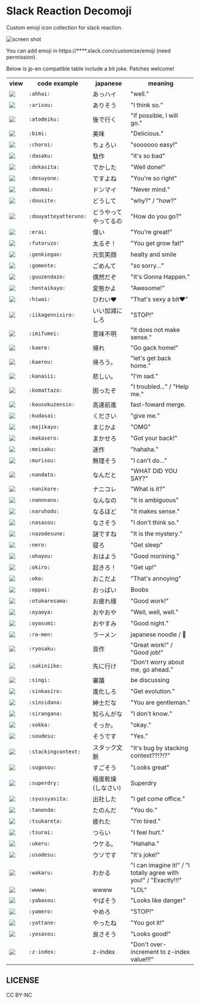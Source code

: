 # Slack Reaction Decomoji

Custom emoji icon collection for slack reaction.

![screen shot](https://raw.githubusercontent.com/oti/slack-reaction-decomoji/master/ss.png)

You can add emoji in https://****.slack.com/customize/emoji (need permission).

Below is jp-en compatible table include a bit joke. Patches welcome!

<table>
    <tr>
        <th>view</th>
        <th>code example</th>
        <th>japanese</th>
        <th>meaning</th>
    </tr>
    <tr>
        <td><img src="https://raw.githubusercontent.com/oti/slack-reaction-decomoji/master/dist/ahhai.png"></td>
        <td><code>:ahhai:</code></td>
        <td>あっハイ</td>
        <td>"well."</td>
    </tr>
    <tr>
        <td><img src="https://raw.githubusercontent.com/oti/slack-reaction-decomoji/master/dist/arisou.png"></td>
        <td><code>:arisou:</code></td>
        <td>ありそう</td>
        <td>"I think so."</td>
    </tr>
    <tr>
        <td><img src="https://raw.githubusercontent.com/oti/slack-reaction-decomoji/master/dist/atodeiku.png"></td>
        <td><code>:atodeiku:</code></td>
        <td>後で行く</td>
        <td>"If possible, I will go."</td>
    </tr>
    <tr>
        <td><img src="https://raw.githubusercontent.com/oti/slack-reaction-decomoji/master/dist/bimi.png"></td>
        <td><code>:bimi:</code></td>
        <td>美味</td>
        <td>"Delicious."</td>
    </tr>
    <tr>
        <td><img src="https://raw.githubusercontent.com/oti/slack-reaction-decomoji/master/dist/choroi.png"></td>
        <td><code>:choroi:</code></td>
        <td>ちょろい</td>
        <td>"soooooo easy!"</td>
    </tr>
    <tr>
        <td><img src="https://raw.githubusercontent.com/oti/slack-reaction-decomoji/master/dist/dasaku.png"></td>
        <td><code>:dasaku:</code></td>
        <td>駄作</td>
        <td>"it's so bad"</td>
    </tr>
    <tr>
        <td><img src="https://raw.githubusercontent.com/oti/slack-reaction-decomoji/master/dist/dekasita.png"></td>
        <td><code>:dekasita:</code></td>
        <td>でかした</td>
        <td>"Well done!"</td>
    </tr>
    <tr>
        <td><img src="https://raw.githubusercontent.com/oti/slack-reaction-decomoji/master/dist/desuyone.png"></td>
        <td><code>:desuyone:</code></td>
        <td>ですよね</td>
        <td>"You're so right"</td>
    </tr>
    <tr>
        <td><img src="https://raw.githubusercontent.com/oti/slack-reaction-decomoji/master/dist/donmai.png"></td>
        <td><code>:donmai:</code></td>
        <td>ドンマイ</td>
        <td>"Never mind."</td>
    </tr>
    <tr>
        <td><img src="https://raw.githubusercontent.com/oti/slack-reaction-decomoji/master/dist/dousite.png"></td>
        <td><code>:dousite:</code></td>
        <td>どうして</td>
        <td>"why?" / "how?"</td>
    </tr>
    <tr>
        <td><img src="https://raw.githubusercontent.com/oti/slack-reaction-decomoji/master/dist/douyatteyatteruno.png"></td>
        <td><code>:douyatteyatteruno:</code></td>
        <td>どうやってやってるの</td>
        <td>"How do you go?"</td>
    </tr>
    <tr>
        <td><img src="https://raw.githubusercontent.com/oti/slack-reaction-decomoji/master/dist/erai.png"></td>
        <td><code>:erai:</code></td>
        <td>偉い</td>
        <td>"You're great!"</td>
    </tr>
    <tr>
        <td><img src="https://raw.githubusercontent.com/oti/slack-reaction-decomoji/master/dist/futoruzo.png"></td>
        <td><code>:futoruzo:</code></td>
        <td>太るぞ！</td>
        <td>"You get grow fat!"</td>
    </tr>
    <tr>
        <td><img src="https://raw.githubusercontent.com/oti/slack-reaction-decomoji/master/dist/genkiegao.png"></td>
        <td><code>:genkiegao:</code></td>
        <td>元気笑顔</td>
        <td>healty and smile</td>
    </tr>
    <tr>
        <td><img src="https://raw.githubusercontent.com/oti/slack-reaction-decomoji/master/dist/gomente.png"></td>
        <td><code>:gomente:</code></td>
        <td>ごめんて</td>
        <td>"so sorry..."</td>
    </tr>
    <tr>
        <td><img src="https://raw.githubusercontent.com/oti/slack-reaction-decomoji/master/dist/guuzendazo.png"></td>
        <td><code>:guuzendazo:</code></td>
        <td>偶然だぞ</td>
        <td>"It's Gonna Happen."</td>
    </tr>
    <tr>
        <td><img src="https://raw.githubusercontent.com/oti/slack-reaction-decomoji/master/dist/hentaikayo.png"></td>
        <td><code>:hentaikayo:</code></td>
        <td>変態かよ</td>
        <td>"Awesome!"</td>
    </tr>
    <tr>
        <td><img src="https://raw.githubusercontent.com/oti/slack-reaction-decomoji/master/dist/hiwai.png"></td>
        <td><code>:hiwai:</code></td>
        <td>ひわい❤️</td>
        <td>"That's sexy a bit❤️️"</td>
    </tr>
    <tr>
        <td><img src="https://raw.githubusercontent.com/oti/slack-reaction-decomoji/master/dist/iikagennisiro.png"></td>
        <td><code>:iikagennisiro:</code></td>
        <td>いい加減にしろ</td>
        <td>"STOP!"</td>
    </tr>
    <tr>
        <td><img src="https://raw.githubusercontent.com/oti/slack-reaction-decomoji/master/dist/imifumei.png"></td>
        <td><code>:imifumei:</code></td>
        <td>意味不明</td>
        <td>"It does not make sense."</td>
    </tr>
    <tr>
        <td><img src="https://raw.githubusercontent.com/oti/slack-reaction-decomoji/master/dist/kaere.png"></td>
        <td><code>:kaere:</code></td>
        <td>帰れ</td>
        <td>"Go gack home!"</td>
    </tr>
    <tr>
        <td><img src="https://raw.githubusercontent.com/oti/slack-reaction-decomoji/master/dist/kaerou.png"></td>
        <td><code>:kaerou:</code></td>
        <td>帰ろう。</td>
        <td>"let's get back home."</td>
    </tr>
    <tr>
        <td><img src="https://raw.githubusercontent.com/oti/slack-reaction-decomoji/master/dist/kanasii.png"></td>
        <td><code>:kanasii:</code></td>
        <td>悲しい。</td>
        <td>"I'm sad."</td>
    </tr>
    <tr>
        <td><img src="https://raw.githubusercontent.com/oti/slack-reaction-decomoji/master/dist/komattazo.png"></td>
        <td><code>:komattazo:</code></td>
        <td>困ったぞ</td>
        <td>"I troubled..." / "Help me."</td>
    </tr>
    <tr>
        <td><img src="https://raw.githubusercontent.com/oti/slack-reaction-decomoji/master/dist/kousokuzensin.png"></td>
        <td><code>:kousokuzensin:</code></td>
        <td>高速前進</td>
        <td>fast-foward merge.</td>
    </tr>
    <tr>
        <td><img src="https://raw.githubusercontent.com/oti/slack-reaction-decomoji/master/dist/kudasai.png"></td>
        <td><code>:kudasai:</code></td>
        <td>ください</td>
        <td>"give me."</td>
    </tr>
    <tr>
        <td><img src="https://raw.githubusercontent.com/oti/slack-reaction-decomoji/master/dist/majikayo.png"></td>
        <td><code>:majikayo:</code></td>
        <td>まじかよ</td>
        <td>"OMG"</td>
    </tr>
    <tr>
        <td><img src="https://raw.githubusercontent.com/oti/slack-reaction-decomoji/master/dist/makasero.png"></td>
        <td><code>:makasero:</code></td>
        <td>まかせろ</td>
        <td>"Got your back!"</td>
    </tr>
    <tr>
        <td><img src="https://raw.githubusercontent.com/oti/slack-reaction-decomoji/master/dist/meisaku.png"></td>
        <td><code>:meisaku:</code></td>
        <td>迷作</td>
        <td>"hahaha."</td>
    </tr>
    <tr>
        <td><img src="https://raw.githubusercontent.com/oti/slack-reaction-decomoji/master/dist/murisou.png"></td>
        <td><code>:murisou:</code></td>
        <td>無理そう</td>
        <td>"I can't do..."</td>
    </tr>
    <tr>
        <td><img src="https://raw.githubusercontent.com/oti/slack-reaction-decomoji/master/dist/nandato.png"></td>
        <td><code>:nandato:</code></td>
        <td>なんだと</td>
        <td>"WHAT DID YOU SAY?"</td>
    </tr>
    <tr>
        <td><img src="https://raw.githubusercontent.com/oti/slack-reaction-decomoji/master/dist/nanikore.png"></td>
        <td><code>:nanikore:</code></td>
        <td>ナニコレ</td>
        <td>"What is it?"</td>
    </tr>
    <tr>
        <td><img src="https://raw.githubusercontent.com/oti/slack-reaction-decomoji/master/dist/nannnano.png"></td>
        <td><code>:nannnano:</code></td>
        <td>なんなの</td>
        <td>"It is ambiguous"</td>
    </tr>
    <tr>
        <td><img src="https://raw.githubusercontent.com/oti/slack-reaction-decomoji/master/dist/naruhodo.png"></td>
        <td><code>:naruhodo:</code></td>
        <td>なるほど</td>
        <td>"It makes sense."</td>
    </tr>
    <tr>
        <td><img src="https://raw.githubusercontent.com/oti/slack-reaction-decomoji/master/dist/nasasou.png"></td>
        <td><code>:nasasou:</code></td>
        <td>なさそう</td>
        <td>"I don't think so."</td>
    </tr>
    <tr>
        <td><img src="https://raw.githubusercontent.com/oti/slack-reaction-decomoji/master/dist/nazodesune.png"></td>
        <td><code>:nazodesune:</code></td>
        <td>謎ですね</td>
        <td>"It is the mystery."</td>
    </tr>
    <tr>
        <td><img src="https://raw.githubusercontent.com/oti/slack-reaction-decomoji/master/dist/nero.png"></td>
        <td><code>:nero:</code></td>
        <td>寝ろ</td>
        <td>"Get sleep"</td>
    </tr>
    <tr>
        <td><img src="https://raw.githubusercontent.com/oti/slack-reaction-decomoji/master/dist/ohayou.png"></td>
        <td><code>:ohayou:</code></td>
        <td>おはよう</td>
        <td>"Good morining."</td>
    </tr>
    <tr>
        <td><img src="https://raw.githubusercontent.com/oti/slack-reaction-decomoji/master/dist/okiro.png"></td>
        <td><code>:okiro:</code></td>
        <td>起きろ！</td>
        <td>"Get up!"</td>
    </tr>
    <tr>
        <td><img src="https://raw.githubusercontent.com/oti/slack-reaction-decomoji/master/dist/oko.png"></td>
        <td><code>:oko:</code></td>
        <td>おこだよ</td>
        <td>"That's annoying"</td>
    </tr>
    <tr>
        <td><img src="https://raw.githubusercontent.com/oti/slack-reaction-decomoji/master/dist/oppai.png"></td>
        <td><code>:oppai:</code></td>
        <td>おっぱい</td>
        <td>Boobs</td>
    </tr>
    <tr>
        <td><img src="https://raw.githubusercontent.com/oti/slack-reaction-decomoji/master/dist/otukaresama.png"></td>
        <td><code>:otukaresama:</code></td>
        <td>お疲れ様</td>
        <td>"Good work!"</td>
    </tr>
    <tr>
        <td><img src="https://raw.githubusercontent.com/oti/slack-reaction-decomoji/master/dist/oyaoya.png"></td>
        <td><code>:oyaoya:</code></td>
        <td>おやおや</td>
        <td>"Well, well, well."</td>
    </tr>
    <tr>
        <td><img src="https://raw.githubusercontent.com/oti/slack-reaction-decomoji/master/dist/oyasumi.png"></td>
        <td><code>:oyasumi:</code></td>
        <td>おやすみ</td>
        <td>"Good night."</td>
    </tr>
    <tr>
        <td><img src="https://raw.githubusercontent.com/oti/slack-reaction-decomoji/master/dist/ra-men.png"></td>
        <td><code>:ra-men:</code></td>
        <td>ラーメン</td>
        <td>japanese noodle / 🍜</td>
    </tr>
    <tr>
        <td><img src="https://raw.githubusercontent.com/oti/slack-reaction-decomoji/master/dist/ryosaku.png"></td>
        <td><code>:ryosaku:</code></td>
        <td>良作</td>
        <td>"Great work!" / "Good job!"</td>
    </tr>
    <tr>
        <td><img src="https://raw.githubusercontent.com/oti/slack-reaction-decomoji/master/dist/sakiniike.png"></td>
        <td><code>:sakiniike:</code></td>
        <td>先に行け</td>
        <td>"Don't worry about me, go ahead."</td>
    </tr>
    <tr>
        <td><img src="https://raw.githubusercontent.com/oti/slack-reaction-decomoji/master/dist/singi.png"></td>
        <td><code>:singi:</code></td>
        <td>審議</td>
        <td>be discussing</td>
    </tr>
    <tr>
        <td><img src="https://raw.githubusercontent.com/oti/slack-reaction-decomoji/master/dist/sinkasiro.png"></td>
        <td><code>:sinkasiro:</code></td>
        <td>進化しろ</td>
        <td>"Get evolution."</td>
    </tr>
    <tr>
        <td><img src="https://raw.githubusercontent.com/oti/slack-reaction-decomoji/master/dist/sinsidana.png"></td>
        <td><code>:sinsidana:</code></td>
        <td>紳士だな</td>
        <td>"You are gentleman."</td>
    </tr>
    <tr>
        <td><img src="https://raw.githubusercontent.com/oti/slack-reaction-decomoji/master/dist/sirangana.png"></td>
        <td><code>:sirangana:</code></td>
        <td>知らんがな</td>
        <td>"I don't know."</td>
    </tr>
    <tr>
        <td><img src="https://raw.githubusercontent.com/oti/slack-reaction-decomoji/master/dist/sokka.png"></td>
        <td><code>:sokka:</code></td>
        <td>そっか。</td>
        <td>"okay."</td>
    </tr>
    <tr>
        <td><img src="https://raw.githubusercontent.com/oti/slack-reaction-decomoji/master/dist/soudesu.png"></td>
        <td><code>:soudesu:</code></td>
        <td>そうです</td>
        <td>"Yes."</td>
    </tr>
    <tr>
        <td><img src="https://raw.githubusercontent.com/oti/slack-reaction-decomoji/master/dist/stackingcontext.png"></td>
        <td><code>:stackingcontext:</code></td>
        <td>スタック文脈</td>
        <td>"It's bug by stacking context??!?!?"</td>
    </tr>
    <tr>
        <td><img src="https://raw.githubusercontent.com/oti/slack-reaction-decomoji/master/dist/sugosou.png"></td>
        <td><code>:sugosou:</code></td>
        <td>すごそう</td>
        <td>"Looks great"</td>
    </tr>
    <tr>
        <td><img src="https://raw.githubusercontent.com/oti/slack-reaction-decomoji/master/dist/superdry.png"></td>
        <td><code>:superdry:</code></td>
        <td>極度乾燥(しなさい)</td>
        <td>Superdry</td>
    </tr>
    <tr>
        <td><img src="https://raw.githubusercontent.com/oti/slack-reaction-decomoji/master/dist/syussyasita.png"></td>
        <td><code>:syussyasita:</code></td>
        <td>出社した</td>
        <td>"I get come office."</td>
    </tr>
    <tr>
        <td><img src="https://raw.githubusercontent.com/oti/slack-reaction-decomoji/master/dist/tanonda.png"></td>
        <td><code>:tanonda:</code></td>
        <td>たのんだ</td>
        <td>"You do."</td>
    </tr>
    <tr>
        <td><img src="https://raw.githubusercontent.com/oti/slack-reaction-decomoji/master/dist/tsukareta.png"></td>
        <td><code>:tsukareta:</code></td>
        <td>疲れた</td>
        <td>"I'm tired."</td>
    </tr>
    <tr>
        <td><img src="https://raw.githubusercontent.com/oti/slack-reaction-decomoji/master/dist/tsurai.png"></td>
        <td><code>:tsurai:</code></td>
        <td>つらい</td>
        <td>"I feel hurt."</td>
    </tr>
    <tr>
        <td><img src="https://raw.githubusercontent.com/oti/slack-reaction-decomoji/master/dist/ukeru.png"></td>
        <td><code>:ukeru:</code></td>
        <td>ウケる。</td>
        <td>"Hahaha."</td>
    </tr>
    <tr>
        <td><img src="https://raw.githubusercontent.com/oti/slack-reaction-decomoji/master/dist/usodesu.png"></td>
        <td><code>:usodesu:</code></td>
        <td>ウソです</td>
        <td>"It's joke!"</td>
    </tr>
    <tr>
        <td><img src="https://raw.githubusercontent.com/oti/slack-reaction-decomoji/master/dist/wakaru.png"></td>
        <td><code>:wakaru:</code></td>
        <td>わかる</td>
        <td>"I can imagine it!" / "I totally agree with you!" / "Exactly!!!"</td>
    </tr>
    <tr>
        <td><img src="https://raw.githubusercontent.com/oti/slack-reaction-decomoji/master/dist/wwww.png"></td>
        <td><code>:wwww:</code></td>
        <td>wwww</td>
        <td>"LOL"</td>
    </tr>
    <tr>
        <td><img src="https://raw.githubusercontent.com/oti/slack-reaction-decomoji/master/dist/yabasou.png"></td>
        <td><code>:yabasou:</code></td>
        <td>やばそう</td>
        <td>"Looks like danger"</td>
    </tr>
    <tr>
        <td><img src="https://raw.githubusercontent.com/oti/slack-reaction-decomoji/master/dist/yamero.png"></td>
        <td><code>:yamero:</code></td>
        <td>やめろ</td>
        <td>"STOP!"</td>
    </tr>
    <tr>
        <td><img src="https://raw.githubusercontent.com/oti/slack-reaction-decomoji/master/dist/yattane.png"></td>
        <td><code>:yattane:</code></td>
        <td>やったね</td>
        <td>"You got it!"</td>
    </tr>
    <tr>
        <td><img src="https://raw.githubusercontent.com/oti/slack-reaction-decomoji/master/dist/yosasou.png"></td>
        <td><code>:yosasou:</code></td>
        <td>良さそう</td>
        <td>"Looks good!"</td>
    </tr>
    <tr>
        <td><img src="https://raw.githubusercontent.com/oti/slack-reaction-decomoji/master/dist/z-index.png"></td>
        <td><code>:z-index:</code></td>
        <td>z-index</td>
        <td>"Don't over-increment to z-index value!!!"</td>
    </tr>
</table>

## LICENSE

CC BY-NC
